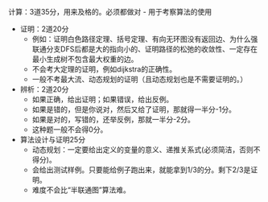 计算：3道35分，用来及格的。必须都做对
	- 用于考察算法的使用
- 证明：2道20分
	- 例如：证明白色路径定理、括号定理、有向无环图没有返回边、为什么强联通分支DFS后都是大的指向小的、证明路径的松弛的收敛性、一定存在最小生成树不包含最大权重的边。
	- 不会考大定理的证明，例如dijkstra的正确性。
	- 一般不考最大流、动态规划的证明（且动态规划也是不需要证明的。）
- 辨析：2道20分
	- 如果正确，给出证明；如果错误，给出反例。
	- 如果是错的，但是你说对，然后又给了证明，那就得一半分-1分。
	- 如果是对的，写错的，还举反例，那就一半分-2分。
	- 这种题一般不会得0分。
- 算法设计与证明25分
	- 动态规划：一定要给出定义的变量的意义、递推关系式(必须简洁，否则不得分)。
	- 会给出测试样例。只要能给例子跑出来，就能拿到1/3的分。剩下2/3是证明。
	- 难度不会比“半联通图”算法难。